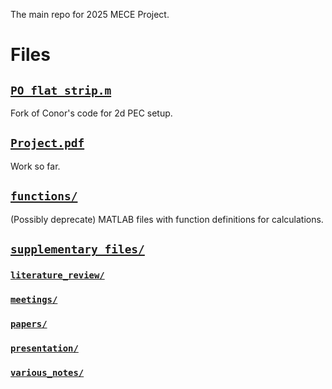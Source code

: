 The main repo for 2025 MECE Project.

# Files
## [`PO_flat_strip.m`](https://github.com/AndyWhelan/DCU-Project-2025/blob/main/PO_flat_strip.m)
Fork of Conor's code for 2d PEC setup.
## [`Project.pdf`](https://github.com/AndyWhelan/DCU-Project-2025/blob/main/Project.pdf)
Work so far.

## [`functions/`](https://github.com/AndyWhelan/DCU-Project-2025/blob/main/functions/)
(Possibly deprecate) MATLAB files with function definitions for calculations.

## [`supplementary_files/`](https://github.com/AndyWhelan/DCU-Project-2025/blob/main/supplementary_files/)
### [`literature_review/`](https://github.com/AndyWhelan/DCU-Project-2025/tree/main/supplementary_files/literature_review/)
### [`meetings/`](https://github.com/AndyWhelan/DCU-Project-2025/tree/main/supplementary_files/meetings/)
### [`papers/`](https://github.com/AndyWhelan/DCU-Project-2025/tree/main/supplementary_files/papers)
### [`presentation/`](https://github.com/AndyWhelan/DCU-Project-2025/tree/main/supplementary_files/presentation)
### [`various_notes/`](https://github.com/AndyWhelan/DCU-Project-2025/tree/main/supplementary_files/various_notes)
